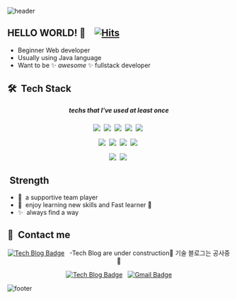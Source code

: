 ![header](https://capsule-render.vercel.app/api?type=waving&color=gradient&height=230&section=header&text=Yoonjin%20Lee&fontSize=65)
 
 
## HELLO WORLD! 🥳 &nbsp;&nbsp; [![Hits](https://hits.seeyoufarm.com/api/count/incr/badge.svg?url=https%3A%2F%2Fgithub.com%2Fyoongs108&count_bg=%23235C88&title_bg=%2399C9C5&icon=&icon_color=%23E7E7E7&title=hits&edge_flat=false)](https://hits.seeyoufarm.com)
* Beginner Web developer
* Usually using Java language
* Want to be ✨&nbsp;_awesome_&nbsp;✨ fullstack developer
 
 
## 🛠 &nbsp;Tech Stack

<div align=center>

##### techs that I've used at least once

<img src="https://img.shields.io/badge/Java-007396?style=flat-square&logo=Java&logoColor=white"/>&nbsp;
<img src="https://img.shields.io/badge/Javascript-F7DF1E?style=flat-square&logo=Javascript&logoColor=white"/>&nbsp;
<img src="https://img.shields.io/badge/Spring-6DB33F?style=flat-square&logo=Spring&logoColor=white"/>&nbsp;
<img src="https://img.shields.io/badge/Python-3766AB?style=flat-square&logo=Python&logoColor=white"/>&nbsp;
<img src="https://img.shields.io/badge/PyCharm-000000?style=flat-square&logo=PyCharm&logoColor=white"/>&nbsp;

<img src="https://img.shields.io/badge/HTML5-E34F26?style=flat-square&logo=HTML5&logoColor=white"/>&nbsp;
<img src="https://img.shields.io/badge/Css-1572B6?style=flat-square&logo=Css&logoColor=white"/>&nbsp;
<img src="https://img.shields.io/badge/VisualStudioCode-007ACC?style=flat-square&logo=VisualStudioCode&logoColor=white"/>&nbsp;
<img src="https://img.shields.io/badge/JSP-007396?style=flat-square&logo=JSP&logoColor=white"/>&nbsp;

<img src="https://img.shields.io/badge/Oracle-F80000?style=flat-square&logo=Oracle&logoColor=white"/>&nbsp;
<img src="https://img.shields.io/badge/MongoDB-47A248?style=flat-square&logo=MongoDB&logoColor=white"/>&nbsp;

</div>

## &nbsp;Strength
* 🤝 &nbsp;a supportive team player
* 📝 &nbsp;enjoy learning new skills and Fast learner 🚀
* ✨ &nbsp;always find a way

## 👋 &nbsp;Contact me

<div align=center>
 
[![Tech Blog Badge](http://img.shields.io/badge/-Tech%20blog-black?style=flat-square&logo=github&link=https://yoongs108.github.io/)](https://yoongs108.github.io/) &nbsp; -Tech Blog are under construction🔨 기술 블로그는 공사중 🔨 

[![Tech Blog Badge](http://img.shields.io/badge/Notion-0000000?style=flat-square&logo=Notion&l&logoColor=white&link=#/)](https://#/) &nbsp;
[![Gmail Badge](https://img.shields.io/badge/Gmail-d14836?style=flat-square&logo=Gmail&logoColor=white&link=mailto:yoongs108@gmail.com)](mailto:yoongs108@gmail.com)

</div>


![footer](https://capsule-render.vercel.app/api?type=waving&color=gradient&height=150&section=footer)
